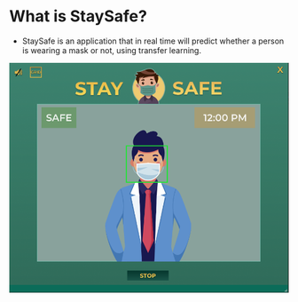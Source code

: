 # What is StaySafe?


 * StaySafe  is an application that in real time will predict whether a person is wearing a mask or not, using transfer learning. 

![Test Image 1](/IMGreadme/safe.png)

